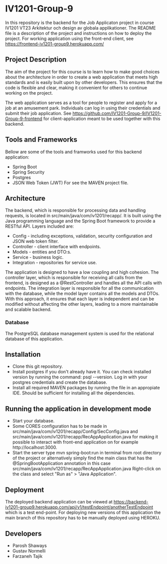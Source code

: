 # IV1201-Group-9
In this repository is the backend for the Job Applicaton project in course IV1201 VT23 Arkitektur och design av globala applikationer. The README file is a description of the project and instructions on how to deploy the project. For working application using the front-end client, see https://frontend-iv1201-group9.herokuapp.com/ 

## Project Description 

The aim of the project for this course is to learn how to make good choices about the architecture in order to create a web application that meets high standards and is easily built upon by other developers. This ensures that the code is flexible and clear, making it convenient for others to continue working on the project.

The web application serves as a tool for people to register and apply for a job at an amusement park. Individuals can log in using their credentials and submit their job application. See https://github.com/IV1201-Group-9/IV1201-Group-9-frontend for client-application meant to be used together with this backend. 

## Tools and Frameworks
Bellow are some of the tools and framworks used for this backend application:
- Spring Boot
- Spring Security
- Postgres
- JSON Web Token (JWT)
For see the MAVEN project file.

## Architecture
The backend, which is responsible for processing data and handling requests, is located in src/main/java/com/iv1201/recapp/. It is built using the Java programming language and the Spring Boot framework to provide a RESTful API. Layers included are: 
- Config - including exceptions, validation, security configuration and JSON web token filter.
- Controller - client interface with endpoints.
- Models - entities and DTO:s.
- Service - business logic. 
- Integration - repositories for service use.

The application is designed to have a low coupling and high cohesion. The controller layer, which is responsible for receiving all calls from the frontend, is designed as a @RestController and handles all the API calls with endpoints. The integration layer is responsible for all the communication with the database, while the model layer contains all the models and DTOs. With this approach, it ensures that each layer is independent and can be modified without affecting the other layers, leading to a more maintainable and scalable backend.

### Database
The PostgreSQL database management system is used for the relational database of this application.

## Installation
- Clone this git repository.
- Install postgres if you don't already have it. You can check installed version by running the command: psql --version. Log in with your postgres credentials and create the database.
- Install all required MAVEN packages by running the file in an appropiate IDE. Should be sufficient for installing all the dependencies.

## Running the application in development mode
- Start your database. 
- Some CORES configuration has to be made in src/main/java/com/iv1201/recapp/Config/SecConfig.java and src/main/java/com/iv1201/recapp/RecAppApplication.java for making it possible to interact with front-end application on for example http://localhost:3000.
- Start the server type mvn spring-boot:run in terminal from root directory of the project or alternatively simply find the main class that has the @SpringBootApplication annotation in this case src/main/java/com/iv1201/recapp/RecAppApplication.java Right-click on the class and select "Run as" > "Java Application".

## Deployment
The deployed backend application can be viewed at https://backend-iv1201-group9.herokuapp.com/api/v1/testEndpoint/anotherTestEndpoint which is a test end-point. For deploying new versions of this application the main branch of this repository has to be manually deployed using HEROKU. 

## Developers
- Parosh Shaways
- Gustav Normelli
- Farzaneh Tajik


